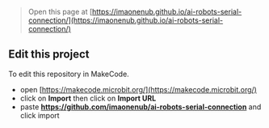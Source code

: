 
> Open this page at [https://imaonenub.github.io/ai-robots-serial-connection/](https://imaonenub.github.io/ai-robots-serial-connection/)


## Edit this project

To edit this repository in MakeCode.

* open [https://makecode.microbit.org/](https://makecode.microbit.org/)
* click on **Import** then click on **Import URL**
* paste **https://github.com/imaonenub/ai-robots-serial-connection** and click import




